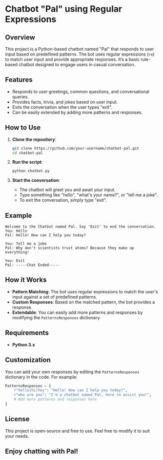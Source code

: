 # Chatbot "Pal" using Regular Expressions

## Overview
This project is a Python-based chatbot named "Pal" that responds to user input based on predefined patterns. The bot uses regular expressions (`re`) to match user input and provide appropriate responses. It’s a basic rule-based chatbot designed to engage users in casual conversation.

## Features
- Responds to user greetings, common questions, and conversational queries.
- Provides facts, trivia, and jokes based on user input.
- Exits the conversation when the user types "exit".
- Can be easily extended by adding more patterns and responses.

## How to Use
1. **Clone the repository**:
   ```bash
   git clone https://github.com/your-username/chatbot-pal.git
   cd chatbot-pal
   ```
   
2. **Run the script**:
   ```bash
   python chatbot.py
   ```

3. **Start the conversation**:
   - The chatbot will greet you and await your input.
   - Type something like "hello", "what's your name?", or "tell me a joke".
   - To exit the conversation, simply type "exit".

## Example
```
Welcome to the Chatbot named Pal. Say 'Exit' to end the conversation.
You: Hello
Pal: Hello! How can I help you today?

You: Tell me a joke
Pal: Why don't scientists trust atoms? Because they make up everything!

You: Exit
Pal: -----Chat Ended-----
```

## How it Works
- **Pattern Matching**: The bot uses regular expressions to match the user's input against a set of predefined patterns.
- **Custom Responses**: Based on the matched pattern, the bot provides a response.
- **Extendable**: You can easily add more patterns and responses by modifying the `PatternsResponses` dictionary.

## Requirements
- **Python 3.x**

## Customization
You can add your own responses by editing the `PatternsResponses` dictionary in the code. For example:
```python
PatternsResponses = {
    r"hello|hi|hey": "Hello! How can I help you today?",
    r"who are you": "I'm a chatbot named Pal, here to assist you!",
    # Add more patterns and responses here
}
```

## License
This project is open-source and free to use. Feel free to modify it to suit your needs.


## Enjoy chatting with Pal!
